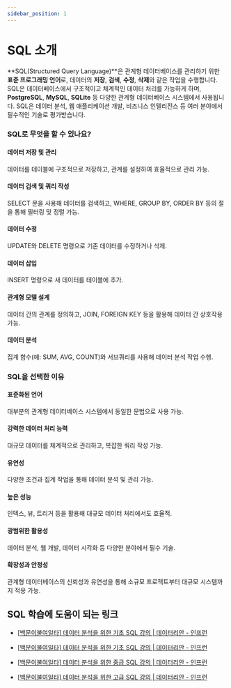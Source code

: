 ```yaml
---
sidebar_position: 1
---
```


# SQL 소개

**SQL(Structured Query Language)**은 관계형 데이터베이스를 관리하기 위한 **표준 프로그래밍 언어**로, 데이터의 **저장**, **검색**, **수정**, **삭제**와 같은 작업을 수행합니다. SQL은 데이터베이스에서 구조적이고 체계적인 데이터 처리를 가능하게 하며, **PostgreSQL**, **MySQL**, **SQLite** 등 다양한 관계형 데이터베이스 시스템에서 사용됩니다. SQL은 데이터 분석, 웹 애플리케이션 개발, 비즈니스 인텔리전스 등 여러 분야에서 필수적인 기술로 평가받습니다.

### **SQL로 무엇을 할 수 있나요?**

#### **데이터 저장 및 관리**

데이터를 테이블에 구조적으로 저장하고, 관계를 설정하여 효율적으로 관리 가능.

#### **데이터 검색 및 쿼리 작성**

SELECT 문을 사용해 데이터를 검색하고, WHERE, GROUP BY, ORDER BY 등의 절을 통해 필터링 및 정렬 가능.

#### **데이터 수정**

UPDATE와 DELETE 명령으로 기존 데이터를 수정하거나 삭제.

#### **데이터 삽입**

INSERT 명령으로 새 데이터를 테이블에 추가.

#### **관계형 모델 설계**

데이터 간의 관계를 정의하고, JOIN, FOREIGN KEY 등을 활용해 데이터 간 상호작용 가능.

#### **데이터 분석**

집계 함수(예: SUM, AVG, COUNT)와 서브쿼리를 사용해 데이터 분석 작업 수행.

### **SQL을 선택한 이유**

#### **표준화된 언어**

대부분의 관계형 데이터베이스 시스템에서 동일한 문법으로 사용 가능.

#### **강력한 데이터 처리 능력**

대규모 데이터를 체계적으로 관리하고, 복잡한 쿼리 작성 가능.

#### **유연성**

다양한 조건과 집계 작업을 통해 데이터 분석 및 관리 가능.

#### **높은 성능**

인덱스, 뷰, 트리거 등을 활용해 대규모 데이터 처리에서도 효율적.

#### **광범위한 활용성**

데이터 분석, 웹 개발, 데이터 시각화 등 다양한 분야에서 필수 기술.

#### **확장성과 안정성**

관계형 데이터베이스의 신뢰성과 유연성을 통해 소규모 프로젝트부터 대규모 시스템까지 적용 가능.

## SQL 학습에 도움이 되는 링크

- [[백문이불여일타] 데이터 분석을 위한 기초 SQL 강의 | 데이터리안 - 인프런](https://www.inflearn.com/course/%EB%B0%B1%EB%AC%B8%EC%9D%B4%EB%B6%88%EC%97%AC%EC%9D%BC%ED%83%80-%EB%8D%B0%EC%9D%B4%ED%84%B0-%EB%B6%84%EC%84%9D-%EA%B8%B0%EC%B4%88-sql)

- [[백문이불여일타] 데이터 분석을 위한 기초 SQL 강의 | 데이터리안 - 인프런](https://www.inflearn.com/course/%EB%B0%B1%EB%AC%B8%EC%9D%B4%EB%B6%88%EC%97%AC%EC%9D%BC%ED%83%80-%EB%8D%B0%EC%9D%B4%ED%84%B0-%EB%B6%84%EC%84%9D-%EA%B8%B0%EC%B4%88-sql)

- [[백문이불여일타] 데이터 분석을 위한 중급 SQL 강의 | 데이터리안 - 인프런](https://www.inflearn.com/course/%EB%8D%B0%EC%9D%B4%ED%84%B0-%EB%B6%84%EC%84%9D-%EC%A4%91%EA%B8%89-sql)

- [[백문이불여일타] 데이터 분석을 위한 고급 SQL 강의 | 데이터리안 - 인프런](https://www.inflearn.com/course/%EB%8D%B0%EC%9D%B4%ED%84%B0-%EB%B6%84%EC%84%9D-%EA%B3%A0%EA%B8%89-sql)
